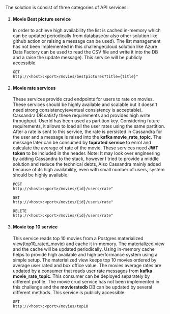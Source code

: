 
The solution is consist of three categories of API services:

1. #### Movie Best picture service 

    In order to achieve high availability the list is cached in-memory which can be updated periodically from database(or also other solution like github action or raising a message can be used). The list management has not been implemented in this challenge(cloud solution like Azure Data Factory can be used to read the CSV file and write it into the DB and a raise the update message). This service will be publicly accessible.  
    ```
    GET
    http://<host>:<port>/movies/bestpictures?title={title}"
    ```
   
2. #### Movie rate services

   These services provide crud endpoints for users to rate on movies. These services should be highly available and scalable but it doesn't need strong consistency(eventual consistency is acceptable). Cassandra DB satisfy these requirements and provides high write throughput. UserId has been used as partition key. Considering future requirements, it allows to load all the user rates using the same partition. 
After a rate is sent to this service, the rate is persisted in Cassandra for the user and a message is raised into 
the **kafka movie_rate_topic**. The message later can be consumed by **toprated service** to enrol and calculate the average of rate of the movie.
These services need **JWT token** to be included in the header.
Note: It may look over engineering by adding Cassandra to the stack, however I tried to provide a 
middle solution and reduce the technical debts, Also Cassandra mainly added because of its high availability, 
even with small number of users, system should be highly available.

    ```
    POST
    http://<host>:<port>/movies/{id}/users/rate"
    ```
    ```
    GET
    http://<host>:<port>/movies/{id}/users/rate"
    ```
    ```
    DELETE
    http://<host>:<port>/movies/{id}/users/rate"
    ```

4. #### Movie top 10 service 
  
   This service reads top 10 movies from a Postgres materialized view(top10_rated_movie) and cache it in-memory.
   The materialized view and the cache will be updated periodically. Using in-memory cache helps to provide 
high available and high performance system using a simple setup. The materialized view keeps top 10 movies ordered by average user rated and box office value.
   The movies average rates are updated by a consumer that reads user rate messages from **kafka movie_rate_topic**.
   This consumer can be deployed separately by different profile.
   The movie crud service has not been implemented in this challenge and the **movieratedb** DB can be updated by several different methods.
   This service is publicly accessible. 

    ```
    GET
    http://<host>:<port>/movies/top10
    ```